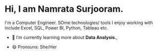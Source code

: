 <h1> Hi, I am Namrata Surjooram. </h1>
 
I'm a Computer Engineer. SOme technologies/ tools I enjoy working with include Excel, SQL, Power BI, Python, Tableau etc.

- 🌱 I’m currently learning more about <b>Data Analysis.</b>,

- 😄 Pronouns: She/Her

